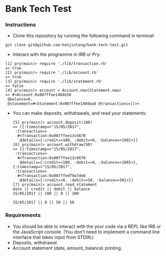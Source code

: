 # Bank Tech Test

### Instructions

* Clone this repository by running the following command in terminal:
```
git clone git@github.com:honjintang/bank-tech-test.git
```
* Interact with the programme in IRB or Pry:
```
[1] pry(main)> require './lib/transaction.rb'
=> true
[2] pry(main)> require './lib/account.rb'
=> true
[3] pry(main)> require './lib/statement.rb'
=> false
[4] pry(main)> account = Account.new(Statement.new)
=> #<Account:0x007ffee140de58
 @balance=0,
 @statement=#<Statement:0x007ffee140dea8 @transactions=[]>>
 ```
* You can make deposits, withdrawals, and read your statements:

  ```
  [5] pry(main)> account.deposit(100)
  => [{:timestamp=>"15/05/2017",
   :transaction=>
    #<Transaction:0x007ffee13c6670
     @details={:credit=>100, :debit=>0, :balance=>100}>}]
  [6] pry(main)> account.withdraw(50)
  => [{:timestamp=>"15/05/2017",
   :transaction=>
    #<Transaction:0x007ffee13c6670
     @details={:credit=>100, :debit=>0, :balance=>100}>},
  {:timestamp=>"15/05/2017",
   :transaction=>
    #<Transaction:0x007ffedf9a7de8
     @details={:credit=>0, :debit=>50, :balance=>50}>}]
  [7] pry(main)> account.read_statement
  date || credit || debit || balance
  15/05/2017 || 100 || 0 || 100

  15/05/2017 || 0 || 50 || 50
  ```

### Requirements

* You should be able to interact with the your code via a REPL like IRB or the JavaScript console. (You don't need to implement a command line interface that takes input from STDIN.)
* Deposits, withdrawal.
* Account statement (date, amount, balance) printing.
